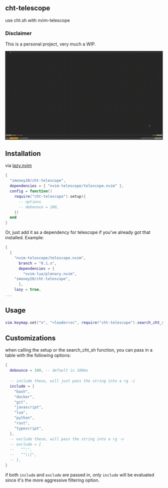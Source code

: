 ## cht-telescope
use cht.sh with nvim-telescope

### Disclaimer
This is a personal project, very much a WIP.

![](./preview.gif)
## Installation
via [lazy.nvim](https://github.com/folke/lazy.nvim)
```lua
{
  "zmoney20/cht-telescope",
  dependencies = { "nvim-telescope/telescope.nvim" },
  config = function()
    require("cht-telescope").setup({
      -- options
      -- debounce = 100,
    })
  end
}
```
Or, just add it as a dependency for telescope if you've already got that installed. Example:
```lua
{
  {
    "nvim-telescope/telescope.nvim",
      branch = "0.1.x",
      dependencies = {
        "nvim-lua/plenary.nvim",
	"zmoney20/cht-telescope",
      },
    lazy = true,
...
```

## Usage
```lua
vim.keymap.set("n", "<leader>sc", require("cht-telescope").search_cht_sh, { desc = "[S]earch [C]heat Sheet" })
```

## Customizations
when calling the setup or the search_cht_sh function, you can pass in a table with the following options:
```lua
{
  debounce = 100, -- default is 100ms
  
  -- include these, will just pass the string into a rg -i
  include = {
    "bash",
    "docker",
    "git",
    "javascript",
    "lua",
    "python",
    "rust",
    "typescript",
  },
  -- exclude these, will pass the string into a rg -v
  -- exclude = {
  --   "^:",
  --   "^\\[",
  -- },
}
```

if both `include` and `exclude` are passed in, only `include` will be evaluated since it's the more aggressive
filtering option.
